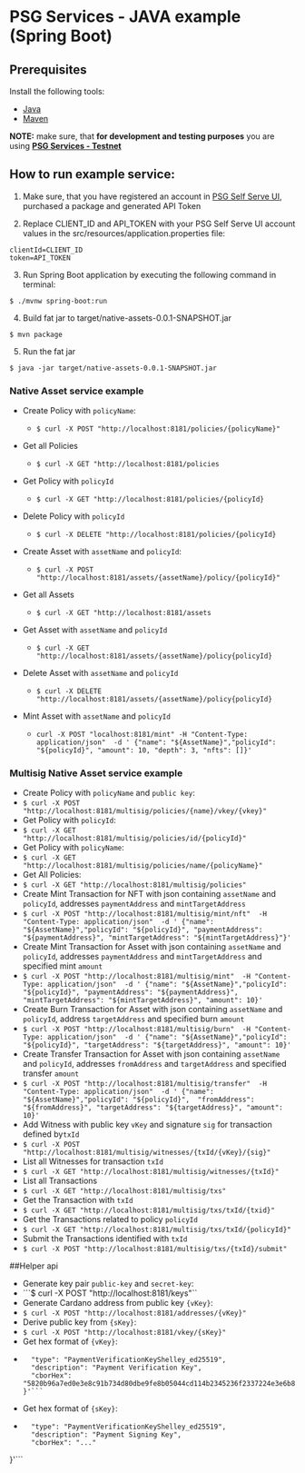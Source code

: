 # PSG Services - JAVA example (Spring Boot)

## Prerequisites
Install the following tools:

- [Java](https://www.oracle.com/java/technologies/downloads/)
- [Maven](https://maven.apache.org/)

**NOTE:** make sure, that **for development and testing purposes** you are using **[PSG Services - Testnet](https://psg-testnet.iog.services/)**

## How to run example service:

1. Make sure, that you have registered an account in [PSG Self Serve UI](https://psg.iog.services/), purchased a package and generated API Token

2. Replace CLIENT_ID and API_TOKEN with your PSG Self Serve UI account values in the src/resources/application.properties file:
```shell
clientId=CLIENT_ID
token=API_TOKEN
```
3. Run Spring Boot application by executing the following command in terminal:
```shell
$ ./mvnw spring-boot:run
```
4. Build fat jar to target/native-assets-0.0.1-SNAPSHOT.jar
```shell
$ mvn package
```
5. Run the fat jar
```shell
$ java -jar target/native-assets-0.0.1-SNAPSHOT.jar
```
### Native Asset service example
- Create Policy with `policyName`:
  - ```$ curl -X POST "http://localhost:8181/policies/{policyName}"```
- Get all Policies
  -  ```$ curl -X GET "http://localhost:8181/policies```
- Get Policy with `policyId`
  -  ```$ curl -X GET "http://localhost:8181/policies/{policyId}```
- Delete Policy with `policyId`
  - ```$ curl -X DELETE "http://localhost:8181/policies/{policyId}```



- Create Asset with `assetName` and `policyId`:
  - ```$ curl -X POST "http://localhost:8181/assets/{assetName}/policy/{policyId}"```
- Get all Assets
  -  ```$ curl -X GET "http://localhost:8181/assets```
- Get Asset with `assetName` and `policyId`
  -  ```$ curl -X GET "http://localhost:8181/assets/{assetName}/policy{policyId}```
- Delete Asset with `assetName` and `policyId`
  - ```$ curl -X DELETE "http://localhost:8181/assets/{assetName}/policy{policyId}```
- Mint Asset with `assetName` and `policyId`
  - ```curl -X POST "localhost:8181/mint" -H "Content-Type: application/json"  -d ' {"name": "${AssetName}","policyId": "${policyId}", "amount": 10, "depth": 3, "nfts": []}'  ```

### Multisig Native Asset service example
- Create Policy with `policyName` and `public key`:
- ```$ curl -X POST "http://localhost:8181/multisig/policies/{name}/vkey/{vkey}"```
- Get Policy with `policyId`:
- ```$ curl -X GET "http://localhost:8181/multisig/policies/id/{policyId}"```
- Get Policy with `policyName`:
- ```$ curl -X GET "http://localhost:8181/multisig/policies/name/{policyName}"```
- Get All Policies:
- ```$ curl -X GET "http://localhost:8181/multisig/policies"```
- Create Mint Transaction for NFT  with json containing  `assetName` and `policyId`, addresses `paymentAddress` and `mintTargetAddress`
- ```$ curl -X POST "http://localhost:8181/multisig/mint/nft"  -H "Content-Type: application/json"  -d ' {"name": "${AssetName}","policyId": "${policyId}", "paymentAddress": "${paymentAddress}", "mintTargetAddress": "${mintTargetAddress}"}'```
- Create Mint Transaction for Asset with json containing `assetName` and `policyId`, addresses `paymentAddress` and `mintTargetAddress` and specified mint `amount`
- ```$ curl -X POST "http://localhost:8181/multisig/mint"  -H "Content-Type: application/json"  -d ' {"name": "${AssetName}","policyId": "${policyId}", "paymentAddress": "${paymentAddress}", "mintTargetAddress": "${mintTargetAddress}", "amount": 10}'```
- Create Burn Transaction for Asset  with json containing `assetName` and `policyId`, address `targetAddress` and specified burn `amount`
- ```$ curl -X POST "http://localhost:8181/multisig/burn"  -H "Content-Type: application/json"  -d ' {"name": "${AssetName}","policyId": "${policyId}", "targetAddress": "${targetAddress}", "amount": 10}'```
- Create Transfer Transaction for Asset with json containing `assetName` and `policyId`, addresses `fromAddress` and `targetAddress` and specified transfer `amount`
- ```$ curl -X POST "http://localhost:8181/multisig/transfer"  -H "Content-Type: application/json"  -d ' {"name": "${AssetName}","policyId": "${policyId}",  "fromAddress": "${fromAddress}", "targetAddress": "${targetAddress}", "amount": 10}'```
- Add Witness with public key `vKey` and signature `sig` for transaction defined by`txId`
- ```$ curl -X POST "http://localhost:8181/multisig/witnesses/{txId/{vKey}/{sig}"```
- List all Witnesses for transaction `txId`
- ```$ curl -X GET "http://localhost:8181/multisig/witnesses/{txId}"```
- List all Transactions
- ```$ curl -X GET "http://localhost:8181/multisig/txs"```
- Get the Transaction with `txId`
- ```$ curl -X GET "http://localhost:8181/multisig/txs/txId/{txid}"``` 
- Get the Transactions related to policy `policyId`
- ```$ curl -X GET "http://localhost:8181/multisig/txs/txId/{policyId}"```
- Submit the Transactions identified with `txId`
- ```$ curl -X POST "http://localhost:8181/multisig/txs/{txId}/submit"```

##Helper api
- Generate key pair `public-key` and `secret-key`:
- ```$ curl -X POST "http://localhost:8181/keys"``
- Generate Cardano address from public key `{vKey}`:
- ```$ curl -X POST "http://localhost:8181/addresses/{vKey}"```
- Derive public key from `{sKey}`:
- ```$ curl -X POST "http://localhost:8181/vkey/{sKey}"```
- Get hex format of `{vKey}`:
- ```$ curl -X GET "http://localhost:8181/vkey/hex" -H "Content-Type: application/json"  -d '{
    "type": "PaymentVerificationKeyShelley_ed25519",
    "description": "Payment Verification Key",
    "cborHex": "5820b96a7ed0e3e8c91b734d80dbe9fe8b05044cd114b2345236f2337224e3e6b83f"
  }'```
- Get hex format of `{sKey}`:
- ```$ curl -X GET "http://localhost:8181/skey/hex" -H "Content-Type: application/json"  -d '{
    "type": "PaymentVerificationKeyShelley_ed25519",
    "description": "Payment Signing Key",
    "cborHex": "..."
}'```

